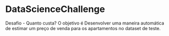 # DataScienceChallenge
Desafio - Quanto custa?
O objetivo é Desenvolver uma maneira automática de estimar um preço de venda para os apartamentos no dataset de teste.

